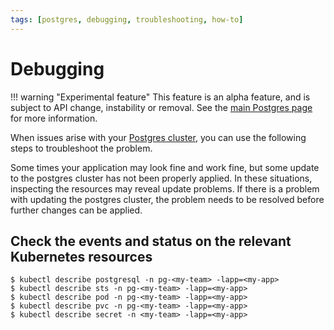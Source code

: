 ```yaml
---
tags: [postgres, debugging, troubleshooting, how-to]
---
```


# Debugging

!!! warning "Experimental feature"
    This feature is an alpha feature, and is subject to API change, instability or removal.
    See the [main Postgres page](../README.md) for more information.


When issues arise with your [Postgres cluster](../explanations/postgres-cluster.md), you can use the following steps to troubleshoot the problem.

Some times your application may look fine and work fine, but some update to the postgres cluster has not been properly applied.
In these situations, inspecting the resources may reveal update problems.
If there is a problem with updating the postgres cluster, the problem needs to be resolved before further changes can be applied.

## Check the events and status on the relevant Kubernetes resources

```text
$ kubectl describe postgresql -n pg-<my-team> -lapp=<my-app>
$ kubectl describe sts -n pg-<my-team> -lapp=<my-app>
$ kubectl describe pod -n pg-<my-team> -lapp=<my-app>
$ kubectl describe pvc -n pg-<my-team> -lapp=<my-app>
$ kubectl describe secret -n <my-team> -lapp=<my-app>
```
